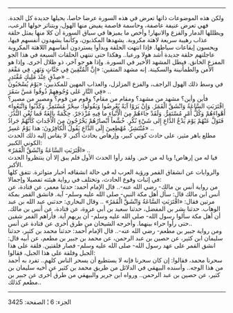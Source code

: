 ------------------------------------------------------------------------

ولكن هذه الموضوعات ذاتها تعرض في هذه السورة عرضا خاصا، يحيلها جديدة كل
الجدة. فهي تعرض عنيفة عاصفة، وحاسمة قاصمة يفيض منها الهول، ويتناثر حولها
الرعب، ويظللها الدمار والفزع والانبهار! وأخص ما يميزها في سياق السورة أن
كلا منها يمثل حلقة عذاب رهيبة سريعة لاهثة مكروبة. يشهدها المكذبون،
وكأنما يشهدون أنفسهم فيها، ويحسون إيقاعات سياطها. فإذا انتهت الحلقة
وبدأوا يستردون أنفاسهم اللاهثة المكروبة عاجلتهم حلقة جديدة أشد هولا
ورعبا.. وهكذا حتى تنتهي الحلقات السبعة في هذا الجو المفزع الخانق. فيطل
المشهد الأخير في السورة. وإذا هو جو آخر، ذو ظلال أخرى. وإذا هو الأمن
والطمأنينة والسكينة. إنه مشهد المتقين: «إِنَّ الْمُتَّقِينَ فِي جَنَّاتٍ وَنَهَرٍ. فِي مَقْعَدِ
صِدْقٍ عِنْدَ مَلِيكٍ مُقْتَدِرٍ» ..  
في وسط ذلك الهول الراجف، والفزع المزلزل، والعذاب المهين للمكذبين: «يَوْمَ
يُسْحَبُونَ فِي النَّارِ عَلى وُجُوهِهِمْ ذُوقُوا مَسَّ سَقَرَ» ..  
فأين وأين؟ مشهد من مشهد؟ ومقام من مقام؟ وقوم من قوم؟ ومصير من مصير؟  
«اقْتَرَبَتِ السَّاعَةُ وَانْشَقَّ الْقَمَرُ. وَإِنْ يَرَوْا آيَةً يُعْرِضُوا وَيَقُولُوا: سِحْرٌ مُسْتَمِرٌّ.
وَكَذَّبُوا وَاتَّبَعُوا أَهْواءَهُمْ وَكُلُّ أَمْرٍ مُسْتَقِرٌّ. وَلَقَدْ جاءَهُمْ مِنَ الْأَنْباءِ ما فِيهِ
مُزْدَجَرٌ. حِكْمَةٌ بالِغَةٌ فَما تُغْنِ النُّذُرُ. فَتَوَلَّ عَنْهُمْ يَوْمَ يَدْعُ الدَّاعِ إِلى شَيْءٍ نُكُرٍ.
خُشَّعاً أَبْصارُهُمْ يَخْرُجُونَ مِنَ الْأَجْداثِ كَأَنَّهُمْ جَرادٌ مُنْتَشِرٌ. مُهْطِعِينَ إِلَى الدَّاعِ يَقُولُ
الْكافِرُونَ: هذا يَوْمٌ عَسِرٌ» ..  
مطلع باهر مثير، على حادث كوني كبير، وإرهاص بحادث أكبر. لا يقاس إليه ذلك
الحدث الكوني الكبير:  
«اقْتَرَبَتِ السَّاعَةُ وَانْشَقَّ الْقَمَرُ» ..  
فيا له من إرهاص! ويا له من خبر. ولقد رأوا الحدث الأول فلم يبق إلا أن
ينتظروا الحدث الأكبر.  
والروايات عن انشقاق القمر ورؤية العرب له في حالة انشقاقه أخبار متواترة.
تتفق كلها في إثبات وقوع الحادث، وتختلف في رواية هيئته تفصيلا وإجمالا:  
من رواية أنس بن مالك- رضي الله عنه-.. قال الإمام أحمد: حدثنا معمر، عن
قتادة، عن أنس ابن مالك قال: سأل أهل مكة النبي- صلى الله عليه وسلم- آية.
فانشق القمر بمكة مرتين فقال: «اقْتَرَبَتِ السَّاعَةُ وَانْشَقَّ الْقَمَرُ» .. وقال
البخاري: حدثني عبد الله بن عبد الوهاب. حدثنا بشر بن المفضل، حدثنا سعيد
بن أبي عروة، عن قتادة، عن أنس بن مالك. أن أهل مكة سألوا رسول الله- صلى
الله عليه وسلم- أن يريهم آية. فأراهم القمر شقين حتى رأوا حراء بينهما.
وأخرجه الشيخان من طرق أخرى عن قتادة عن أنس..  
ومن رواية جبير بن مطعم- رضي الله عنه-.. قال الإمام أحمد: حدثنا محمد بن
كثير، حدثنا سليمان ابن كثير، عن حصين بن عبد الرحمن، عن محمد بن جبير بن
مطعم، عن أبيه قال: انشق القمر على عهد رسول الله- صلى الله عليه وسلم-
فصار فلقتين. فلقة على هذا الجبل وفلقة على هذا الجبل، فقالوا:  
سحرنا محمد، فقالوا: إن كان سحرنا فإنه لا يستطيع أن يسحر الناس كلهم..
تفرد به أحمد من هذا الوجه.. وأسنده البيهقي في الدلائل من طريق محمد بن
كثير عن أخيه سليمان بن كثير، عن حصين بن عبد الرحمن.. ورواه ابن جرير
والبيهقي من طرق أخرى عن جبير بن مطعم كذلك..

------------------------------------------------------------------------

الجزء: 6 ¦ الصفحة: 3425
